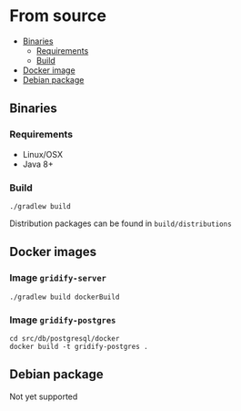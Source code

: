 # From source

- [Binaries](#binaries)
  - [Requirements](#requirements)
  - [Build](#build)
- [Docker image](#docker-image)
- [Debian package](#debian-package)

## Binaries

### Requirements

- Linux/OSX
- Java 8+

### Build

```shell
./gradlew build
```

Distribution packages can be found in `build/distributions`

## Docker images

### Image `gridify-server`

```shell
./gradlew build dockerBuild
```

### Image `gridify-postgres`

```shell
cd src/db/postgresql/docker
docker build -t gridify-postgres .
```

## Debian package

Not yet supported
